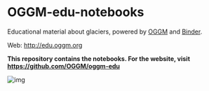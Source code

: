 # OGGM-edu-notebooks

Educational material about glaciers, powered by [OGGM](https://oggm.org) and [Binder](https://mybinder.org/).

Web: http://edu.oggm.org

**This repository contains the notebooks. For the website, visit https://github.com/OGGM/oggm-edu**

![img](http://edu.oggm.org/en/latest/_images/oggm.gif)

